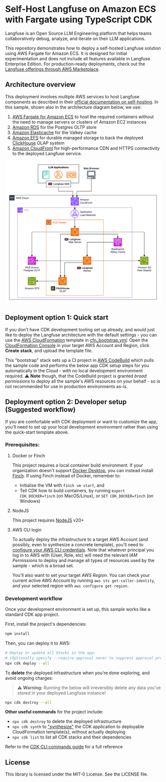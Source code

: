 # Self-Host Langfuse on Amazon ECS with Fargate using TypeScript CDK

Langfuse is an Open Source LLM Engineering platform that helps teams collaboratively debug, analyze, and iterate on their LLM applications.

This repository demonstrates how to deploy a self-hosted Langfuse solution using AWS Fargate for Amazon ECS. It is designed for initial experimentation and does not include all features available in Langfuse Enterprise Edition. For production-ready deployments, check out the [Langfuse offerings through AWS Marketplace](https://aws.amazon.com/marketplace/seller-profile?id=seller-nmyz7ju7oafxu).

## Architecture overview

This deployment involves multiple AWS services to host Langfuse components as described in their [official documentation on self-hosting](https://langfuse.com/self-hosting#architecture). In this sample, shown also in the architecture diagram below, we use:

1. [AWS Fargate for Amazon ECS](https://docs.aws.amazon.com/AmazonECS/latest/developerguide/AWS_Fargate.html) to host the required containers without the need to manage servers or clusters of Amazon EC2 instances
2. [Amazon RDS](https://aws.amazon.com/rds/postgresql/) for the Postgres OLTP store
3. [Amazon Elasticache](https://aws.amazon.com/elasticache/) for the Valkey cache
4. [Amazon EFS](https://aws.amazon.com/efs/) for durable managed storage to back the deployed [ClickHouse](https://clickhouse.com/docs/intro) OLAP system
5. [Amazon CloudFront](https://docs.aws.amazon.com/AmazonCloudFront/latest/DeveloperGuide/Introduction.html) for high-performance CDN and HTTPS connectivity to the deployed Langfuse service.

![](doc/CDK-Langfuse-Architecture.png "Architecture diagram showing LLM applications and web browsers connecting to Langfuse through the above described components")

## Deployment option 1: Quick start

If you don't have CDK development tooling set up already, and would just like to deploy the Langfuse architecture with the default settings - you can use the [AWS CloudFormation](https://docs.aws.amazon.com/AWSCloudFormation/latest/UserGuide/Welcome.html) template in [cfn_bootstrap.yml](./cfn_bootstrap.yml): Open the [CloudFormation Console](https://console.aws.amazon.com/cloudformation/home?#/stacks/create) in your target AWS Account and Region, click **Create stack**, and upload the template file.

This "bootstrap" stack sets up a CI project in [AWS CodeBuild](https://docs.aws.amazon.com/codebuild/latest/userguide/welcome.html) which pulls the sample code and performs the below app CDK setup steps for you automatically in the Cloud - with no local development environment required. ⚠️ **Note** though, that the CodeBuild project is granted *broad permissions* to deploy all the sample's AWS resources on your behalf - so is not recommended for use in production environments as-is.

## Deployment option 2: Developer setup (Suggested workflow)

If you are comfortable with CDK deployment or want to customize the app, you'll need to set up your local development environment rather than using the quick-start template above.

### Prerequisites:

1. Docker or Finch

    This project requires a local container build environment. If your organization doesn't support [Docker Desktop](https://www.docker.com/products/docker-desktop/), you can instead install [Finch](https://runfinch.com/). If using Finch instead of Docker, remember to:

    - Initialise the VM with `finch vm start`, and
    - Tell CDK how to build containers, by running `export CDK_DOCKER=finch` (on MacOS/Linux), or `SET CDK_DOCKER=finch` (on Windows)

2.  NodeJS

    This project requires [NodeJS](https://nodejs.org/) v20+

3.  AWS CLI login

    To actually deploy the infrastructure to a target AWS Account (and possibly, even to synthesize a concrete template), you'll need to [configure your AWS CLI credentials](https://docs.aws.amazon.com/cli/latest/userguide/cli-chap-configure.html). Note that whatever principal you log in to AWS with (User, Role, etc) will need the relevant *IAM Permissions* to deploy and manage all types of resources used by the sample - which is a broad set.

    You'll also want to set your target *AWS Region*. You can check your current active AWS Account by running `aws sts get-caller-identity`, and your selected region with `aws configure get region`.


### Development workflow

Once your development environment is set up, this sample works like a standard CDK app project.

First, install the project's dependencies:

```bash
npm install
```

Then, you can deploy it to AWS:

```bash
# Deploy or update all Stacks in the app:
# (Optionally specify --require-approval never to suppress approval prompts)
npx cdk deploy --all
```

To **delete** the deployed infrastructure when you're done exploring, and avoid ongoing charges:

> ⚠️ **Warning:** Running the below will irreversibly delete any data you've stored in your deployed Langfuse instance!

```bash
npx cdk destroy --all
```

**Other useful commands** for the project include:
- `npx cdk destroy` to delete the deployed infrastructure
- `npx cdk synth` to ["synthesize"](https://docs.aws.amazon.com/cdk/v2/guide/configure-synth.html) the CDK application to deployable CloudFormation template(s), without actually deploying
- `npx cdk list` to list all CDK stacks and their dependencies

Refer to the [CDK CLI commands guide](https://docs.aws.amazon.com/cdk/v2/guide/ref-cli-cmd.html) for a full reference


## License
This library is licensed under the MIT-0 License. See the LICENSE file.

